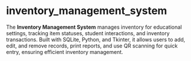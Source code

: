 # inventory_management_system
The **Inventory Management System** manages inventory for educational settings, tracking item statuses, student interactions, and inventory transactions. Built with SQLite, Python, and Tkinter, it allows users to add, edit, and remove records, print reports, and use QR scanning for quick entry, ensuring efficient inventory management.
